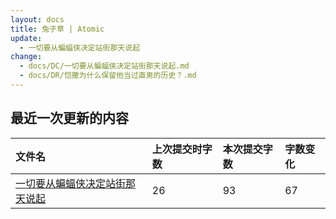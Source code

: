 ```yaml
---
layout: docs
title: 兔子草 | Atomic
update: 
  - 一切要从蝙蝠侠决定站街那天说起
change:
  - docs/DC/一切要从蝙蝠侠决定站街那天说起.md
  - docs/DR/恺撒为什么保留他当过直男的历史？.md
---
```


## 最近一次更新的内容

|文件名|上次提交时字数|本次提交字数|字数变化|
|:-|:-|:-|:-|
|[一切要从蝙蝠侠决定站街那天说起](DC/一切要从蝙蝠侠决定站街那天说起.md)|26|93|67|
